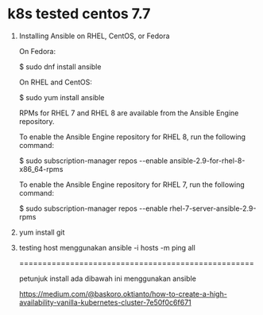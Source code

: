 # k8s   tested centos 7.7

1.  Installing Ansible on RHEL, CentOS, or Fedora

    On Fedora:

    $ sudo dnf install ansible

    On RHEL and CentOS:

    $ sudo yum install ansible

    RPMs for RHEL 7 and RHEL 8 are available from the Ansible Engine repository.

    To enable the Ansible Engine repository for RHEL 8, run the following command:

    $ sudo subscription-manager repos --enable ansible-2.9-for-rhel-8-x86_64-rpms

    To enable the Ansible Engine repository for RHEL 7, run the following command:

    $ sudo subscription-manager repos --enable rhel-7-server-ansible-2.9-rpms


 2. yum install git


 3. testing host menggunakan 
    ansible -i hosts -m ping all
    
    
    
    ===================================================


    petunjuk install ada dibawah ini menggunakan ansible
  
    https://medium.com/@baskoro.oktianto/how-to-create-a-high-availability-vanilla-kubernetes-cluster-7e50f0c6f671
